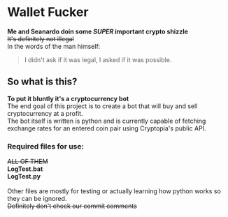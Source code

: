# Wallet Fucker
**Me and Seanardo doin some _SUPER_ important crypto shizzle**<br/>
~~It's definitely not illegal~~<br/>
In the words of the man himself:<br/>
>I didn't ask if it was legal, I asked if it was possible.

## So what is this?
**To put it bluntly it's a cryptocurrency bot**<br/>
The end goal of this project is to create a bot that will buy and sell cryptocurrency at a profit.<br/>
The bot itself is written is python and is currently capable of fetching exchange rates for an entered coin pair using Cryptopia's public API.<br/>

### Required files for use:
~~ALL OF THEM~~<br/>
**LogTest.bat<br/>LogTest.py<br/>**
<br/>
Other files are mostly for testing or actually learning how python works so they can be ignored.<br/>
~~Definitely don't check our commit comments~~
